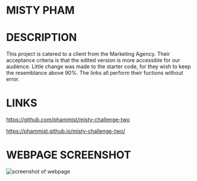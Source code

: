 # MISTY PHAM

# DESCRIPTION

This project is catered to a client from the Marketing Agency. Their acceptance criteria is that the edited version is more accessible for our audience. Little change was made to the starter code, for they wish to keep the resemblance above 90%. The links all perform their fuctions without error. 

# LINKS

https://github.com/phammist/misty-challenge-two

https://phammist.github.io/misty-challenge-two/

# WEBPAGE SCREENSHOT

<img src="./assets/images/HoriseonScreenShotPage.png" alt="screenshot of webpage"/>
